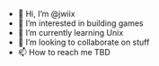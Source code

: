 - 👋 Hi, I’m @jwiix
- 👀 I’m interested in building games
- 🌱 I’m currently learning Unix
- 💞️ I’m looking to collaborate on stuff
- 📫 How to reach me TBD

<!---
jwiix/jwiix is a ✨ special ✨ repository because its `README.md` (this file) appears on your GitHub profile.
You can click the Preview link to take a look at your changes.
--->
